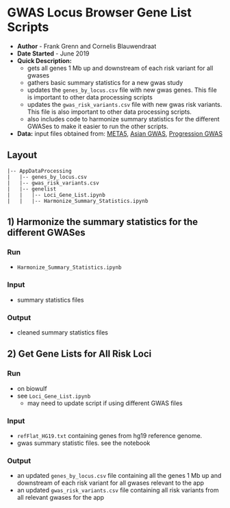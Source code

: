 # GWAS Locus Browser Gene List Scripts
- **Author** - Frank Grenn and Cornelis Blauwendraat
- **Date Started** - June 2019
- **Quick Description:** 
  - gets all genes 1 Mb up and downstream of each risk variant for all gwases
  - gathers basic summary statistics for a new gwas study
  - updates the `genes_by_locus.csv` file with new gwas genes. This file is important to other data processing scripts
  - updates the `gwas_risk_variants.csv` file with new gwas risk variants. This file is also important to other data processing scripts. 
  - also includes code to harmonize summary statistics for the different GWASes to make it easier to run the other scripts. 
- **Data:** 
input files obtained from: [META5](https://www.ncbi.nlm.nih.gov/pubmed/31701892), [Asian GWAS](https://jamanetwork.com/journals/jamaneurology/fullarticle/2764340), [Progression GWAS](https://ng.neurology.org/content/5/4/e348)

## Layout
```
|-- AppDataProcessing
|   |-- genes_by_locus.csv
|   |-- gwas_risk_variants.csv
|   |-- genelist
|   |   |-- Loci_Gene_List.ipynb
|   |   |-- Harmonize_Summary_Statistics.ipynb
```


## 1) Harmonize the summary statistics for the different GWASes

### Run
* `Harmonize_Summary_Statistics.ipynb`

### Input
* summary statistics files

### Output
* cleaned summary statistics files

## 2) Get Gene Lists for All Risk Loci

### Run
* on biowulf 
* see `Loci_Gene_List.ipynb`
    * may need to update script if using different GWAS files

### Input
* `refFlat_HG19.txt` containing genes from hg19 reference genome.
* gwas summary statistic files. see the notebook

### Output
* an updated `genes_by_locus.csv` file containing all the genes 1 Mb up and downstream of each risk variant for all gwases relevant to the app
* an updated `gwas_risk_variants.csv` file containing all risk variants from all relevant gwases for the app